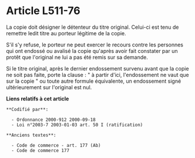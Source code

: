 # Article L511-76

La copie doit désigner le détenteur du titre original. Celui-ci est tenu de remettre ledit titre au porteur légitime de la
copie.

S'il s'y refuse, le porteur ne peut exercer le recours contre les personnes qui ont endossé ou avalisé la copie qu'après
avoir fait constater par un protêt que l'original ne lui a pas été remis sur sa demande.

Si le titre original, après le dernier endossement survenu avant que la copie ne soit pas faite, porte la clause : " à partir
d'ici, l'endossement ne vaut que sur la copie " ou toute autre formule équivalente, un endossement signé ultérieurement sur
l'original est nul.

**Liens relatifs à cet article**

	**Codifié par**:

	  - Ordonnance 2000-912 2000-09-18
	  - Loi n°2003-7 2003-01-03 art. 50 I (ratification)

	**Anciens textes**:

	  - Code de commerce - art. 177 (Ab)
	  - Code de commerce 177
